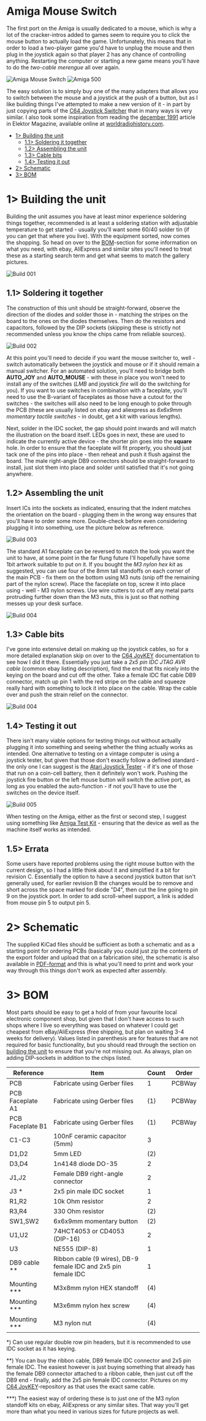 # Amiga Mouse Switch
The first port on the Amiga is usually dedicated to a mouse, which is why a lot of the cracker-intros added to games seem to require you to click the mouse button to actually load the game. Unfortunately, this means that in order to load a two-player game you'd have to unplug the mouse and then plug in the joystick again so that player 2 has any chance of controlling anything. Restarting the computer or starting a new game means you'll have to do the *two-cable merengue* all over again.

![Amiga Mouse Switch](https://github.com/tebl/Amiga-Mouse-Switch/raw/main/gallery/2021-03-14%2021.11.59.jpg)
![Amiga 500](https://github.com/tebl/Amiga-Mouse-Switch/raw/main/gallery/2021-03-14%2019.07.58.jpg)

The easy solution is to simply buy one of the many adapters that allows you to switch between the mouse and a joystick at the push of a button, but as I like building things I've attempted to make a new version of it - in part by just copying parts of the [C64 Joystick Switcher](https://github.com/tebl/C64-Joystick-Switcher) that in many ways is very similar. I also took some inspiration from reading the [december 1991](https://worldradiohistory.com/UK/Elektor/90s/Elektor-1991-12.pdf) article in Elektor Magazine, available online at [worldradiohistory.com](https://worldradiohistory.com/Elektor.htm).

- [1> Building the unit](#1-building-the-unit)
  - [1.1> Soldering it together](#11-soldering-it-together)
  - [1.2> Assembling the unit](#12-assembling-the-unit)
  - [1.3> Cable bits](#13-cable-bits)
  - [1.4> Testing it out](#14-testing-it-out)
- [2> Schematic](#2-schematic)
- [3> BOM](#3-bom)

# 1> Building the unit
Building the unit assumes you have at least minor experience soldering things together, recommended is at least a soldering station with adjustable temperature to get started - usually you'll want some 60/40 solder tin (if you can get that where you live). With the equipment sorted, now comes the shopping. So head on over to the [BOM](#3-bom)-section for some information on what you need, with ebay, AliExpress and similar sites you'll need to treat these as a starting search term and get what seems to match the gallery pictures.

![Build 001](https://github.com/tebl/Amiga-Mouse-Switch/raw/main/gallery/build_001.jpg)

## 1.1> Soldering it together
The construction of this unit should be straight-forward, observe the direction of the diodes and solder those in - matching the stripes on the board to the ones on the diodes themselves. Then do the resistors and capacitors, followed by the DIP sockets (skipping these is strictly not recommended unless you know the chips came from reliable sources).

![Build 002](https://github.com/tebl/Amiga-Mouse-Switch/raw/main/gallery/build_002.jpg)

At this point you'll need to decide if you want the mouse switcher to, well - switch automatically between the joystick and mouse or if it should remain a manual switcher. For an automated solution, you'll need to bridge both **AUTO_JOY** and **AUTO_MOUSE** - with these in place you won't need to install any of the switches (*LMB* and joystick *fire* will do the switching for you). If you want to use switches in combination with a faceplate, you'll need to use the B-variant of faceplates as those have a cutout for the switches - the switches will also need to be long enough to poke through the PCB (these are usually listed on ebay and aliexpress as *6x6x9mm momentary tactile switches* - in doubt, get a kit with various lengths). 

Next, solder in the IDC socket, the gap should point inwards and will match the illustration on the board itself. LEDs goes in next, these are used to indicate the currently active device - the shorter pin goes into the **square** hole. In order to ensure that the faceplate will fit properly, you should just tack one of the pins into place - then reheat and push it flush against the board. The male right-angle DB9 connectors should be straight-forward to install, just slot them into place and solder until satisfied that it's not going anywhere.

## 1.2> Assembling the unit
Insert ICs into the sockets as indicated, ensuring that the indent matches the orientation on the board - plugging them in the wrong way ensures that you'll have to order some more. Double-check before even considering plugging it into something, use the picture below as reference.

![Build 003](https://github.com/tebl/Amiga-Mouse-Switch/raw/main/gallery/build_003.jpg)

The standard A1 faceplate can be reversed to match the look you want the unit to have, at some point in the far flung future I'll hopefully have some 1bit artwork suitable to put on it. If you bought the *M3 nylon hex kit* as suggested, you can use four of the 8mm tall standoffs on each corner of the main PCB - fix them on the bottom using M3 nuts (snip off the remaining part of the nylon screw). Place the faceplate on top, screw it into place using - well - M3 nylon screws. Use wire cutters to cut off any metal parts protruding further down than the M3 nuts, this is just so that nothing messes up your desk surface.

![Build 004](https://github.com/tebl/Amiga-Mouse-Switch/raw/main/gallery/build_004.jpg)

## 1.3> Cable bits
I've gone into extensive detail on making up the joystick cables, so for a more detailed explanation skip on over to the [C64 JoyKEY](https://github.com/tebl/C64-JoyKEY/blob/main/documentation/building.md#building-the-cables) documentation to see how I did it there. Essentially you just take a *2x5 pin IDC JTAG AVR cable* (common ebay listing description), find the end that fits nicely into the keying on the board and cut off the other. Take a female IDC flat cable DB9 connector, match up pin 1 with the red stripe on the cable and squeeze really hard with something to lock it into place on the cable. Wrap the cable over and push the strain relief on the connector.

![Build 004](https://github.com/tebl/Amiga-Mouse-Switch/raw/main/gallery/build_005.jpg)

## 1.4> Testing it out
There isn't many viable options for testing things out without actually plugging it into something and seeing whether the thing actually works as intended. One alternative to testing on a vintage computer is using a joystick tester, but given that those don't exactly follow a defined standard - the only one I can suggest is the [Atari Joystick Tester](https://github.com/tebl/Atari-Joystick-Tester) - if it's one of those that run on a coin-cell battery, then it definitely won't work. Pushing the joystick fire button or the left mouse button will switch the active port, as long as you enabled the auto-function - if not you'll have to use the switches on the device itself.

![Build 005](https://github.com/tebl/Amiga-Mouse-Switch/raw/main/gallery/build_006.jpg)

When testing on the Amiga, either as the first or second step,  I suggest using something like [Amiga Test Kit](https://github.com/keirf/Amiga-Stuff/releases) - ensuring that the device as well as the machine itself works as intended.

## 1.5> Errata
Some users have reported problems using the right mouse button with the current design, so I had a little think about it and simplified it a bit for revision C. Essentially the option to have a second joystick button that isn't generally used, for earlier revision B the changes would be to remove and short across the space marked for diode "D4", then cut the line going to pin 9 on the joystick port. In order to add scroll-wheel support, a link is added from mouse pin 5 to output pin 5.

# 2> Schematic
The supplied KiCad files should be sufficient as both a schematic and as a  starting point for ordering PCBs (basically you could just zip the contents of the export folder and upload that on a fabrication site), the schematic is also available in [PDF-format](documentation/schematic) and this is what you'll need to print and work your way through this things don't work as expected after assembly.

# 3> BOM
Most parts should be easy to get a hold of from your favourite local electronic component shop, but given that I don't have access to such shops where I live so everything was based on whatever I could get cheapest from eBay/AliExpress (free shipping, but plan on waiting 3-4 weeks for delivery). Values listed in parenthesis are for features that are not required for basic functionality, but you should read through the section on [building the unit](#1-building-the-unit) to ensure that you're not missing out. As always, plan on adding DIP-sockets in addition to the chips listed.

| Reference        | Item                                                           | Count | Order  |
| ---------------- | -------------------------------------------------------------- | ----- | ------ |
| PCB              | Fabricate using Gerber files                                   |     1 | PCBWay |
| PCB Faceplate A1 | Fabricate using Gerber files                                   |    (1)| PCBWay |
| PCB Faceplate B1 | Fabricate using Gerber files                                   |    (1)| PCBWay |
| C1-C3            | 100nF ceramic capacitor (5mm)                                  |     3 |
| D1,D2            | 5mm LED                                                        |    (2)|
| D3,D4            | 1n4148 diode DO-35                                             |     2 | 
| J1,J2            | Female DB9 right-angle connector                               |     2 |
| J3 *             | 2x5 pin male IDC socket                                        |     1 |
| R1,R2            | 10k Ohm resistor                                               |     2 |
| R3,R4            | 330 Ohm resistor                                               |    (2)|
| SW1,SW2          | 6x6x9mm momentary button                                       |    (2)|
| U1,U2            | 74HCT4053 or CD4053 (DIP-16)                                   |     2 |
| U3               | NE555 (DIP-8)                                                  |     1 |
| DB9 cable **     | Ribbon cable (9 wires), DB-9 female IDC and 2x5 pin female IDC |     1 |
| Mounting ***     | M3x8mm nylon HEX standoff                                      |    (4)|
| Mounting ***     | M3x6mm nylon hex screw                                         |    (4)|
| Mounting ***     | M3 nylon nut                                                   |    (4)|

*) Can use regular double row pin headers, but it is recommended to use IDC socket as it has keying.

**) You can buy the ribbon cable, DB9 female IDC connector and 2x5 pin female IDC. The easiest however is just buying something that already has the female DB9 connector attached to a ribbon cable, then just cut off the DB9 end - finally, add the 2x5 pin female IDC connector. Pictures on my [C64 JoyKEY](https://github.com/tebl/C64-JoyKEY/blob/main/documentation/building.md#building-the-cables)-repository as that uses the exact same cable.

***) The easiest way of ordering these is to just one of the M3 nylon standoff kits on ebay, AliExpress or any similar sites. That way you'll get more than what you need in various sizes for future projects as well.